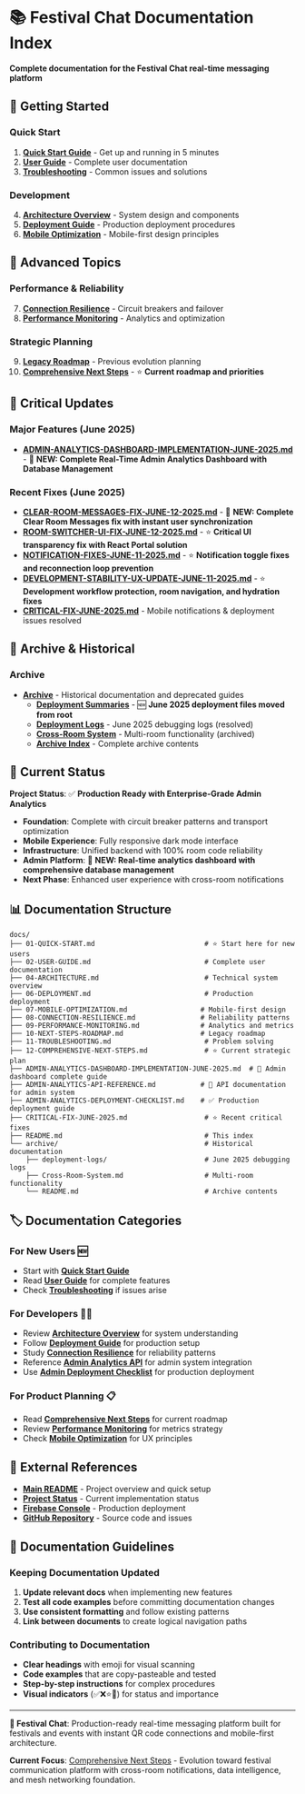 # 📚 Festival Chat Documentation Index

**Complete documentation for the Festival Chat real-time messaging platform**

## 🚀 Getting Started

### **Quick Start**
1. **[Quick Start Guide](./01-QUICK-START.md)** - Get up and running in 5 minutes
2. **[User Guide](./02-USER-GUIDE.md)** - Complete user documentation
3. **[Troubleshooting](./11-TROUBLESHOOTING.md)** - Common issues and solutions

### **Development**
4. **[Architecture Overview](./04-ARCHITECTURE.md)** - System design and components
5. **[Deployment Guide](./06-DEPLOYMENT.md)** - Production deployment procedures
6. **[Mobile Optimization](./07-MOBILE-OPTIMIZATION.md)** - Mobile-first design principles

## 🔧 Advanced Topics

### **Performance & Reliability**
7. **[Connection Resilience](./08-CONNECTION-RESILIENCE.md)** - Circuit breakers and failover
8. **[Performance Monitoring](./09-PERFORMANCE-MONITORING.md)** - Analytics and optimization

### **Strategic Planning**
9. **[Legacy Roadmap](./10-NEXT-STEPS-ROADMAP.md)** - Previous evolution planning
10. **[Comprehensive Next Steps](./12-COMPREHENSIVE-NEXT-STEPS.md)** - ⭐ **Current roadmap and priorities**

## 🚨 Critical Updates

### **Major Features (June 2025)**
- **[ADMIN-ANALYTICS-DASHBOARD-IMPLEMENTATION-JUNE-2025.md](./ADMIN-ANALYTICS-DASHBOARD-IMPLEMENTATION-JUNE-2025.md)** - 🎪 **NEW: Complete Real-Time Admin Analytics Dashboard with Database Management**

### **Recent Fixes (June 2025)**
- **[CLEAR-ROOM-MESSAGES-FIX-JUNE-12-2025.md](./CLEAR-ROOM-MESSAGES-FIX-JUNE-12-2025.md)** - 🧹 **NEW: Complete Clear Room Messages fix with instant user synchronization**
- **[ROOM-SWITCHER-UI-FIX-JUNE-12-2025.md](./ROOM-SWITCHER-UI-FIX-JUNE-12-2025.md)** - ⭐ **Critical UI transparency fix with React Portal solution**
- **[NOTIFICATION-FIXES-JUNE-11-2025.md](./NOTIFICATION-FIXES-JUNE-11-2025.md)** - ⭐ **Notification toggle fixes and reconnection loop prevention**
- **[DEVELOPMENT-STABILITY-UX-UPDATE-JUNE-11-2025.md](./DEVELOPMENT-STABILITY-UX-UPDATE-JUNE-11-2025.md)** - ⭐ **Development workflow protection, room navigation, and hydration fixes**
- **[CRITICAL-FIX-JUNE-2025.md](./CRITICAL-FIX-JUNE-2025.md)** - Mobile notifications & deployment issues resolved

## 📂 Archive & Historical

### **Archive**
- **[Archive](./archive/)** - Historical documentation and deprecated guides
  - **[Deployment Summaries](./archive/deployment-summaries/)** - 🆕 **June 2025 deployment files moved from root**
  - **[Deployment Logs](./archive/deployment-logs/)** - June 2025 debugging logs (resolved)
  - **[Cross-Room System](./archive/Cross-Room-Notification-System-Technical-Summary.md)** - Multi-room functionality (archived)
  - **[Archive Index](./archive/README.md)** - Complete archive contents

## 🎯 Current Status

**Project Status**: ✅ **Production Ready with Enterprise-Grade Admin Analytics**
- **Foundation**: Complete with circuit breaker patterns and transport optimization  
- **Mobile Experience**: Fully responsive dark mode interface
- **Infrastructure**: Unified backend with 100% room code reliability
- **Admin Platform**: 🎪 **NEW: Real-time analytics dashboard with comprehensive database management**
- **Next Phase**: Enhanced user experience with cross-room notifications

## 📊 Documentation Structure

```
docs/
├── 01-QUICK-START.md                           # ⭐ Start here for new users
├── 02-USER-GUIDE.md                            # Complete user documentation  
├── 04-ARCHITECTURE.md                          # Technical system overview
├── 06-DEPLOYMENT.md                            # Production deployment
├── 07-MOBILE-OPTIMIZATION.md                  # Mobile-first design
├── 08-CONNECTION-RESILIENCE.md                # Reliability patterns
├── 09-PERFORMANCE-MONITORING.md               # Analytics and metrics
├── 10-NEXT-STEPS-ROADMAP.md                   # Legacy roadmap
├── 11-TROUBLESHOOTING.md                       # Problem solving
├── 12-COMPREHENSIVE-NEXT-STEPS.md              # ⭐ Current strategic plan
├── ADMIN-ANALYTICS-DASHBOARD-IMPLEMENTATION-JUNE-2025.md  # 🎪 Admin dashboard complete guide
├── ADMIN-ANALYTICS-API-REFERENCE.md           # 🔧 API documentation for admin system
├── ADMIN-ANALYTICS-DEPLOYMENT-CHECKLIST.md    # ✅ Production deployment guide
├── CRITICAL-FIX-JUNE-2025.md                   # ⭐ Recent critical fixes
├── README.md                                   # This index
└── archive/                                    # Historical documentation
    ├── deployment-logs/                        # June 2025 debugging logs
    ├── Cross-Room-System.md                    # Multi-room functionality
    └── README.md                               # Archive contents
```

## 🏷️ Documentation Categories

### **For New Users** 🆕
- Start with **[Quick Start Guide](./01-QUICK-START.md)**
- Read **[User Guide](./02-USER-GUIDE.md)** for complete features
- Check **[Troubleshooting](./11-TROUBLESHOOTING.md)** if issues arise

### **For Developers** 👨‍💻
- Review **[Architecture Overview](./04-ARCHITECTURE.md)** for system understanding
- Follow **[Deployment Guide](./06-DEPLOYMENT.md)** for production setup
- Study **[Connection Resilience](./08-CONNECTION-RESILIENCE.md)** for reliability patterns
- Reference **[Admin Analytics API](./ADMIN-ANALYTICS-API-REFERENCE.md)** for admin system integration
- Use **[Admin Deployment Checklist](./ADMIN-ANALYTICS-DEPLOYMENT-CHECKLIST.md)** for production deployment

### **For Product Planning** 📋
- Read **[Comprehensive Next Steps](./12-COMPREHENSIVE-NEXT-STEPS.md)** for current roadmap
- Review **[Performance Monitoring](./09-PERFORMANCE-MONITORING.md)** for metrics strategy
- Check **[Mobile Optimization](./07-MOBILE-OPTIMIZATION.md)** for UX principles

## 🔗 External References

- **[Main README](../README.md)** - Project overview and quick setup
- **[Project Status](../PROJECT_STATUS.md)** - Current implementation status
- **[Firebase Console](https://console.firebase.google.com/)** - Production deployment
- **[GitHub Repository](https://github.com/)** - Source code and issues

## 📝 Documentation Guidelines

### **Keeping Documentation Updated**
1. **Update relevant docs** when implementing new features
2. **Test all code examples** before committing documentation changes
3. **Use consistent formatting** and follow existing patterns
4. **Link between documents** to create logical navigation paths

### **Contributing to Documentation**
- **Clear headings** with emoji for visual scanning
- **Code examples** that are copy-pasteable and tested
- **Step-by-step instructions** for complex procedures
- **Visual indicators** (✅❌⭐🔧) for status and importance

---

**🎪 Festival Chat**: Production-ready real-time messaging platform built for festivals and events with instant QR code connections and mobile-first architecture.

**Current Focus**: [Comprehensive Next Steps](./12-COMPREHENSIVE-NEXT-STEPS.md) - Evolution toward festival communication platform with cross-room notifications, data intelligence, and mesh networking foundation.

